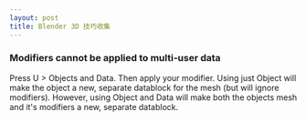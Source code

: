 ```yaml
---
layout: post
title: Blender 3D 技巧收集
---
```


### Modifiers cannot be applied to multi-user data

Press U \> Objects and Data. Then apply your modifier. Using just Object will make the object a new, separate datablock for the mesh (but will ignore modifiers). However, using Object and Data will make both the objects mesh and it's modifiers a new, separate datablock.